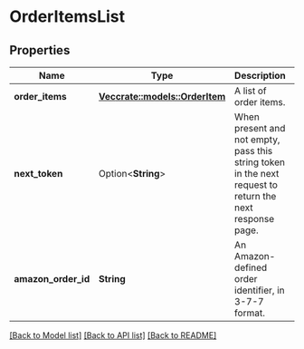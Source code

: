 # OrderItemsList

## Properties

Name | Type | Description | Notes
------------ | ------------- | ------------- | -------------
**order_items** | [**Vec<crate::models::OrderItem>**](OrderItem.md) | A list of order items. | 
**next_token** | Option<**String**> | When present and not empty, pass this string token in the next request to return the next response page. | [optional]
**amazon_order_id** | **String** | An Amazon-defined order identifier, in 3-7-7 format. | 

[[Back to Model list]](../README.md#documentation-for-models) [[Back to API list]](../README.md#documentation-for-api-endpoints) [[Back to README]](../README.md)


